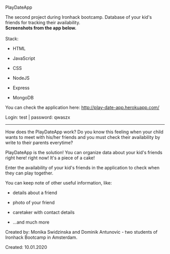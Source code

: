PlayDateApp

The second project during Ironhack bootcamp. 
Database of your kid's friends for tracking their availability. 
<br><b>Screenshots from the app below.</b>
<br>
<br>
Stack:

* HTML

* JavaScript

* CSS

* NodeJS

* Express

* MongoDB 

You can check the application here:
http://play-date-app.herokuapp.com/

Login: test | password: qwaszx 

----------------------------

How does the PlayDateApp work?
Do you know this feeling when your child wants to meet with his/her friends and you must check their availability by write to their parents everytime?

PlayDateApp is the solution!
You can organize data about your kid's friends right here! right now! It's a piece of a cake!

Enter the availability of your kid's friends in the application to check when they can play together.

You can keep note of other useful information, like:

* details about a friend

* photo of your friend

* caretaker with contact details

* ...and much more

Created by: Monika Swidzinska and Dominik Antunovic - two students of Ironhack Bootcamp in Amsterdam.

Created: 10.01.2020

